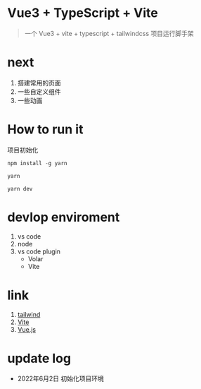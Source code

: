 # Vue3 + TypeScript + Vite

> 一个 Vue3 + vite + typescript + tailwindcss 项目运行脚手架

# next

1. 搭建常用的页面
2. 一些自定义组件
3. 一些动画

# How to run it

项目初始化

```ts
npm install -g yarn

yarn

yarn dev
```

# devlop enviroment
1. vs code
2. node
3. vs code plugin
    - Volar
    - Vite

# link

1. [tailwind](https://www.tailwindcss.cn/docs)
2. [Vite](https://cn.vitejs.dev/guide/)
3. [Vue.js](https://v3.vuejs.org/)

# update log

- 2022年6月2日 初始化项目环境